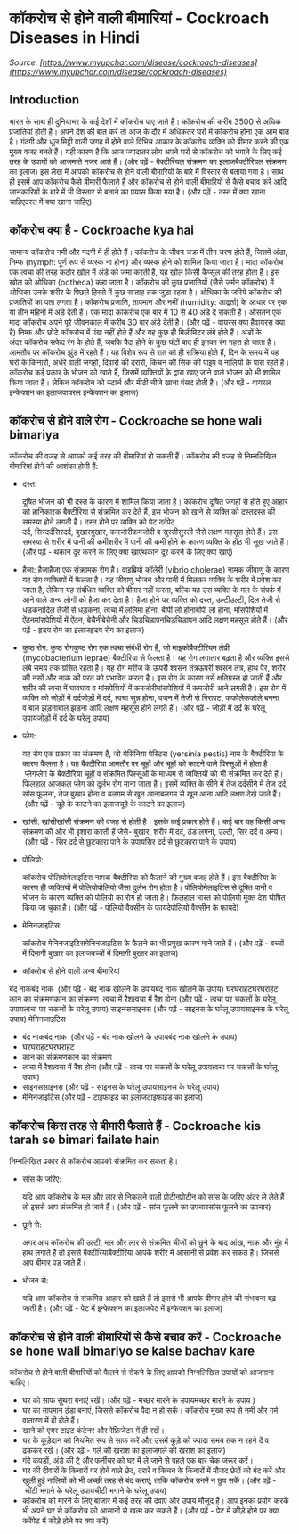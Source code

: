 # कॉकरोच से होने वाली बीमारियां - Cockroach Diseases in Hindi
_Source: [https://www.myupchar.com/disease/cockroach-diseases](https://www.myupchar.com/disease/cockroach-diseases)_

## Introduction
भारत के साथ ही दुनियाभर के कई देशों में कॉकरोच पाए जाते हैं। कॉकरोच की करीब 3500 से अधिक प्रजातियां होती है। अपने देश की बात करें तो आज के दौर में अधिकतर घरों में कॉकरोच होना एक आम बात है। गंदगी और धूल मिट्टी वाली जगह में होने वाले विभिन्न आकार के कॉकरोच व्यक्ति को बीमार करने की एक मुख्य वजह बनते हैं। यही कारण है कि आज ज्यादातर लोग अपने घरों से कॉकरोच को भगाने के लिए कई तरह के उपायों को आजमाते नजर आते हैं।
(और पढ़ें - बैक्टीरियल संक्रमण का इलाजबैक्टीरियल संक्रमण का इलाज)
इस लेख में आपको कॉकरोच से होने वाली बीमारियों के बारे में विस्तार से बताया गया है। साथ ही इसमें आप कॉकरोच कैसे बीमारी फैलाते हैं और कॉकरोच से होने वाली बीमारियों से कैसे बचाव करें आदि जानकारियों के बारे में भी विस्तार से बताने का प्रयास किया गया है।
(और पढ़ें - दस्त में क्या खाना चाहिएदस्त में क्या खाना चाहिए)

## कॉकरोच क्या है - Cockroache kya hai
सामान्य कॉकरोच नमी और गंदगी में ही होते हैं। कॉकरोच के जीवन चक्र में तीन चरण होते हैं, जिसमें अंडा, निम्फ (nymph: पूर्ण रूप से व्यस्क ना होना) और व्यस्क होने को शामिल किया जाता है। मादा कॉकरोच एक त्वचा की तरह कठोर खोल में अंडे को जमा करती है, यह खोल किसी कैप्सूल की तरह होता है। इस खोल को ओथिका (ootheca) कहा जाता है।
कॉकरोच की कुछ प्रजातियों (जैसे जर्मन कॉकरोच) में ओथिका उनके शरीर के पिछले हिस्से में कुछ सप्ताह तक जुड़ा रहता है। ओथिका के जरिये कॉकरोच की प्रजातियों का पता लगता है। कॉकरोच प्रजाति, तापमान और नमीं (humidity: आद्रर्ता) के आधार पर एक या तीन महिनों में अंडे देती हैं। एक मादा कॉकरोच एक बार में 10 से 40 अंडे दे सकती हैं। औसतन एक मादा कॉकरोच अपने पूरे जीवनकाल में करीब 30 बार अंडे देती है।
(और पढ़ें - वायरस क्या हैवायरस क्या है)
निम्फ और छोटे कॉकरोच में पंख नहीं होते हैं और यह कुछ ही मिलीमिटर लंबे होते हैं। अंडों के अंदर कॉकरोच सफेद रंग के होते हैं, जबकि पैदा होने के कुछ घंटों बाद ही इनका रंग गहरा हो जाता है।
आमतौप पर कॉकरोच झुंड में रहते हैं। यह विशेष रूप से रात को ही सक्रिया होते हैं, दिन के समय में यह घरों के किनारों, अंधेरे वाली जगहों, दिवारों की दरारों, किचन की सिंक की पाइप व नालियों के पास रहते हैं। कॉकरोच कई प्रकार के भोजन को खाते हैं, जिसमें व्यक्तियों के द्वारा खाए जाने वाले भोजन को भी शामिल किया जाता है। लेकिन कॉकरोच को स्टार्च और मीठी चीजे खाना पंसद होती है।
(और पढ़ें - वायरल इन्फेक्शन का इलाजवायरल इन्फेक्शन का इलाज)

## कॉकरोच से होने वाले रोग - Cockroache se hone wali bimariya
कॉकरोच की वजह से आपको कई तरह की बीमारियां हो सकती हैं। कॉकरोच की वजह से निम्नलिखित बीमारियां होने की आशंका होती हैं:
- दस्त:
	दूषित भोजन को भी दस्त के कारण में शामिल किया जाता है। कॉकरोच दूषित जगहों से होते हुए आहार को हानिकारक बैक्टीरिया से संक्रमित कर देते हैं, इस भोजन को खाने से व्यक्ति को दस्तदस्त की समस्या होने लगती है। दस्त होने पर व्यक्ति को पेट दर्दपेट दर्द, सिरदर्दसिरदर्द, बुखारबुखार, कमजोरीकमजोरी व सुस्तीसुस्ती जैसे लक्षण महसूस होते हैं। इस समस्या से शरीर में पानी की कमीशरीर में पानी की कमी होने के कारण व्यक्ति के होंठ भी सूख जाते हैं। (और पढ़ें - थकान दूर करने के लिए क्या खाएंथकान दूर करने के लिए क्या खाएं)
- हैजा:
हैजाहैजा एक संक्रामक रोग है। वाइब्रियो कॉलेरी (vibrio cholerae) नामक जीवाणु के कारण यह रोग व्यक्तियों में फैलता है। यह जीवाणु भोजन और पानी में मिलकर व्यक्ति के शरीर में प्रवेश कर जाता है, लेकिन यह संबंधित व्यक्ति को बीमार नहीं करता, बल्कि यह उस व्यक्ति के मल के संपर्क में आने वाले अन्य लोगों को हैजा कर देता है। हैजा होने पर व्यक्ति को दस्त, उल्टीउल्टी, दिल तेजी से धड़कनादिल तेजी से धड़कना, त्वचा में ललिमा होना, बीपी लो होनाबीपी लो होना, मांसपेशियों में ऐंठनमांसपेशियों में ऐंठन, बेचैनीबेचैनी और चिड़चिड़ापनचिड़चिड़ापन आदि लक्षण महसूस होते हैं। (और पढ़ें - हृदय रोग का इलाजहृदय रोग का इलाज)
- कुष्ठ रोग:
कुष्ठ रोगकुष्ठ रोग एक त्वचा संबंधी रोग है, जो माइकोबैक्टीरियम लेप्री (mycobacterium leprae) बैक्टीरिया से फैलता है। यह रोग लगातार बढ़ता है और व्यक्ति इससे लंबे समय तक ग्रसित रहता है। यह रोग मरीज के ऊपरी श्वसन तंत्रऊपरी श्वसन तंत्र, हाथ पैर, शरीर की नसों और नाक की परत को प्रभावित करता है। इस रोग के कारण नसें क्षतिग्रस्त हो जाती हैं और शरीर की त्वचा में घावघाव व मांसपेशियों में कमजोरीमांसपेशियों में कमजोरी आने लगती है। इस रोग में व्यक्ति को जोड़ों में दर्दजोड़ों में दर्द, त्वचा सुन्न होना, वजन में तेजी से गिरावट, फफोलेफफोले बनना व बाल झड़नाबाल झड़ना आदि लक्षण महसूस होने लगते हैं। (और पढ़ें - जोड़ों में दर्द के घरेलू उपायजोड़ों में दर्द के घरेलू उपाय)
- प्लेग:
	यह रोग एक प्रकार का संक्रमण है, जो येर्सिनिया पेस्टिस (yersinia pestis) नाम के बैक्टीरिया के कारण फैलता है। यह बैक्टीरिया आमतौर पर चूहों और चूहों को काटने वाले पिस्सूओं में होता है। प्लेगप्लेग के बैक्टीरिया चूहों व संक्रमित पिस्सूओं के माध्यम से व्यक्तियों को भी संक्रमित कर देते हैं। फिलहाल आजकल प्लेग को दुर्लभ रोग माना जाता है। इसमें व्यक्ति के सीने में तेज दर्दसीने में तेज दर्द, सांस फूलना, तेज बुखार होना व बलगम से खून आनाबलगम से खून आना आदि लक्षण देखे जाते हैं। (और पढ़ें - चूहे के काटने का इलाजचूहे के काटने का इलाज)
- खांसी:
खांसीखांसी संक्रमण की वजह से होती है। इसके कई प्रकार होते हैं। कई बार यह किसी अन्य संक्रमण की ओर भी इशारा करती हैं जैसे- बुखार, शरीर में दर्द, ठंड लगना, उल्टी, सिर दर्द व अन्य। (और पढ़ें - सिर दर्द से छुटकारा पाने के उपायसिर दर्द से छुटकारा पाने के उपाय)
- पोलियो:
	कॉकरोच पोलियोमेलाइटिस नामक बैक्टीरिया को फैलाने की मुख्य वजह होते हैं। इस बैक्टीरिया के कारण ही व्यक्तियों में पोलियोपोलियो जैसा दुर्लभ रोग होता है। पोलियोमेलाइटिस से दूषित पानी व भोजन के कारण व्यक्ति को पोलियो का रोग हो जाता है। फिलहाल भारत को पोलियो मुक्त देश घोषित किया जा चुका है। (और पढ़ें - पोलियो वैक्सीन के फायदेपोलियो वैक्सीन के फायदे)
- मेनिनजाइटिस:
	कॉकरोच मेनिनजाइटिसमेनिनजाइटिस के फैलने का भी प्रमुख कारण माने जाते हैं। (और पढ़ें - बच्चों में दिमागी बुखार का इलाजबच्चों में दिमागी बुखार का इलाज)
- कॉकरोच से होने वाली अन्य बीमारियां

बंद नाकबंद नाक  (और पढ़ें - बंद नाक खोलने के उपायबंद नाक खोलने के उपाय)
घरघराहटघरघराहट
कान का संक्रमणकान का संक्रमण 
त्वचा में रैशत्वचा में रैश होना (और पढ़ें - त्वचा पर चकत्तों के घरेलू उपायत्वचा पर चकत्तों के घरेलू उपाय)
साइनससाइनस (और पढ़ें - साइनस के घरेलू उपायसाइनस के घरेलू उपाय)
मेनिनजाइटिस
- बंद नाकबंद नाक  (और पढ़ें - बंद नाक खोलने के उपायबंद नाक खोलने के उपाय)
- घरघराहटघरघराहट
- कान का संक्रमणकान का संक्रमण
- त्वचा में रैशत्वचा में रैश होना (और पढ़ें - त्वचा पर चकत्तों के घरेलू उपायत्वचा पर चकत्तों के घरेलू उपाय)
- साइनससाइनस (और पढ़ें - साइनस के घरेलू उपायसाइनस के घरेलू उपाय)
- मेनिनजाइटिस
(और पढ़ें - टाइफाइड का इलाजटाइफाइड का इलाज)

## कॉकरोच किस तरह से बीमारी फैलाते हैं - Cockroache kis tarah se bimari failate hain
निम्नलिखित प्रकार से कॉकरोच आपको संक्रमित कर सकता है।
- सांस के जरिए:
	यदि आप कॉकरोच के मल और लार से निकलने वाली प्रोटीनप्रोटीन को सांस के जरिए अंदर ले लेते हैं तो इससे आप संक्रमित हो जाते हैं। (और पढ़ें - सांस फूलने का उपचारसांस फूलने का उपचार)
- छूने से:
	अगर आप कॉकरोच की उल्टी, मल और लार से संक्रमित चीजों को छुने के बाद आंख, नाक और मुंह में हाथ लगाते हैं तो इससे बैक्टीरियाबैक्टीरिया आपके शरीर में आसानी से प्रवेश कर सकत हैं। जिससे आप बीमार पड़ जाते हैं।
- भोजन से:
	यदि आप कॉकरोच से संक्रमित आहार को खाते हैं तो इससे भी आपके बीमार होने की संभावना बढ़ जाती है।
(और पढ़ें - पेट में इन्फेक्शन का इलाजपेट में इन्फेक्शन का इलाज)

## कॉकरोच से होने वाली बीमारियों से कैसे बचाव करें - Cockroache se hone wali bimariyo se kaise bachav kare
कॉकरोच से होने वाली बीमारियों को फैलने से रोकने के लिए आपको निम्नलिखित उपायों को आजमाना चाहिए।
- घर को साफ सुथरा बनाएं रखें। (और पढ़ें - मच्छर मारने के उपायमच्छर मारने के उपाय )
- घर का तापमान ठंडा बनाएं, जिससे कॉकरोच पैदा न हो सकें। कॉकरोच मुख्य रूप से नमी और गर्म वातारण में ही होते हैं।
- खाने को एयर टाइट कंटेनर और रेफ्रिजेटर में ही रखें।
- घर के कूड़ेदान को नियमित रूप से साफ करें और उसमें कूड़े को ज्यादा समय तक न रहने दें व ढककर रखें। (और पढ़ें - गले की खराश का इलाज​गले की खराश का इलाज​)
- गंदे कपड़ों, अंडे की ट्रे और फर्नीचर को घर में ले जाने से पहले एक बार चेक जरूर करें।
- घर की दीवारों के किनारों पर होने वाले छेद, दरारें व किचन के किनारों में मौजद छेदों को बंद करें और खुली हुई नालियों को भी अच्छी तरह से बंद कराएं, ताकि कॉकरोच उनमें न छुप सकें। (और पढ़ें - चींटी भगाने के घरेलू उपायचींटी भगाने के घरेलू उपाय)
- कॉकरोच को मारने के लिए बाजार में कई तरह की दवाएं और उपाय मौजूद हैं। आप इनका प्रयोग करके भी अपने घर से कॉकरोच को आसानी से खत्म कर सकते हैं।
(और पढ़ें - पेट में कीड़े होने पर क्या करें​पेट में कीड़े होने पर क्या करें​)

